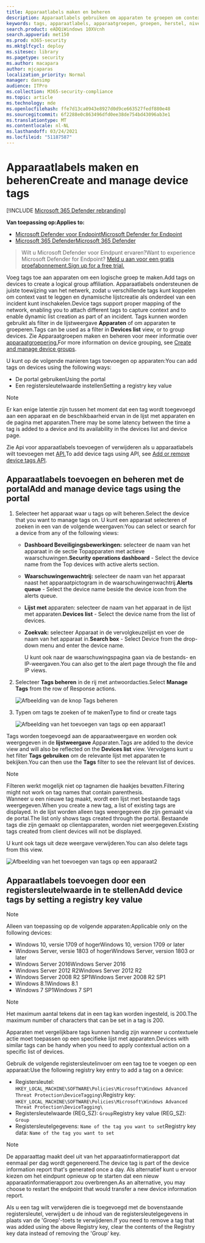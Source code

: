 ```yaml
---
title: Apparaatlabels maken en beheren
description: Apparaatlabels gebruiken om apparaten te groepen om context vast te leggen en het maken van dynamische lijst in te stellen als onderdeel van een incident
keywords: tags, apparaatlabels, apparaatgroepen, groepen, herstel, niveau, regels, aadgroep, rol, toewijzen, rang
search.product: eADQiWindows 10XVcnh
search.appverid: met150
ms.prod: m365-security
ms.mktglfcycl: deploy
ms.sitesec: library
ms.pagetype: security
ms.author: macapara
author: mjcaparas
localization_priority: Normal
manager: dansimp
audience: ITPro
ms.collection: M365-security-compliance
ms.topic: article
ms.technology: mde
ms.openlocfilehash: ffe7d13ca0943e8927d0d9ce663527fedf880e48
ms.sourcegitcommit: 6f2288e0c863496dfd0ee38de754bd43096ab3e1
ms.translationtype: MT
ms.contentlocale: nl-NL
ms.lasthandoff: 03/24/2021
ms.locfileid: "51187587"
---
```

# <a name="create-and-manage-device-tags"></a><span data-ttu-id="8d13f-104">Apparaatlabels maken en beheren</span><span class="sxs-lookup"><span data-stu-id="8d13f-104">Create and manage device tags</span></span>

[!INCLUDE [Microsoft 365 Defender rebranding](../../includes/microsoft-defender.md)]

<span data-ttu-id="8d13f-105">**Van toepassing op:**</span><span class="sxs-lookup"><span data-stu-id="8d13f-105">**Applies to:**</span></span>
- [<span data-ttu-id="8d13f-106">Microsoft Defender voor Endpoint</span><span class="sxs-lookup"><span data-stu-id="8d13f-106">Microsoft Defender for Endpoint</span></span>](https://go.microsoft.com/fwlink/p/?linkid=2154037)
- [<span data-ttu-id="8d13f-107">Microsoft 365 Defender</span><span class="sxs-lookup"><span data-stu-id="8d13f-107">Microsoft 365 Defender</span></span>](https://go.microsoft.com/fwlink/?linkid=2118804)

> <span data-ttu-id="8d13f-108">Wilt u Microsoft Defender voor Eindpunt ervaren?</span><span class="sxs-lookup"><span data-stu-id="8d13f-108">Want to experience Microsoft Defender for Endpoint?</span></span> [<span data-ttu-id="8d13f-109">Meld u aan voor een gratis proefabonnement.</span><span class="sxs-lookup"><span data-stu-id="8d13f-109">Sign up for a free trial.</span></span>](https://www.microsoft.com/microsoft-365/windows/microsoft-defender-atp?ocid=docs-wdatp-exposedapis-abovefoldlink)

<span data-ttu-id="8d13f-110">Voeg tags toe aan apparaten om een logische groep te maken.</span><span class="sxs-lookup"><span data-stu-id="8d13f-110">Add tags on devices to create a logical group affiliation.</span></span> <span data-ttu-id="8d13f-111">Apparaatlabels ondersteunen de juiste toewijzing van het netwerk, zodat u verschillende tags kunt koppelen om context vast te leggen en dynamische lijstcreatie als onderdeel van een incident kunt inschakelen.</span><span class="sxs-lookup"><span data-stu-id="8d13f-111">Device tags support proper mapping of the network, enabling you to attach different tags to capture context and to enable dynamic list creation as part of an incident.</span></span> <span data-ttu-id="8d13f-112">Tags kunnen worden gebruikt als filter in de lijstweergave **Apparaten** of om apparaten te groeperen.</span><span class="sxs-lookup"><span data-stu-id="8d13f-112">Tags can be used as a filter in **Devices list** view, or to group devices.</span></span> <span data-ttu-id="8d13f-113">Zie Apparaatgroepen maken en beheren voor meer informatie over [apparaatgroepering.](machine-groups.md)</span><span class="sxs-lookup"><span data-stu-id="8d13f-113">For more information on device grouping, see [Create and manage device groups](machine-groups.md).</span></span>

<span data-ttu-id="8d13f-114">U kunt op de volgende manieren tags toevoegen op apparaten:</span><span class="sxs-lookup"><span data-stu-id="8d13f-114">You can add tags on devices using the following ways:</span></span>

- <span data-ttu-id="8d13f-115">De portal gebruiken</span><span class="sxs-lookup"><span data-stu-id="8d13f-115">Using the portal</span></span>
- <span data-ttu-id="8d13f-116">Een registersleutelwaarde instellen</span><span class="sxs-lookup"><span data-stu-id="8d13f-116">Setting a registry key value</span></span>

> [!NOTE]
> <span data-ttu-id="8d13f-117">Er kan enige latentie zijn tussen het moment dat een tag wordt toegevoegd aan een apparaat en de beschikbaarheid ervan in de lijst met apparaten en de pagina met apparaten.</span><span class="sxs-lookup"><span data-stu-id="8d13f-117">There may be some latency between the time a tag is added to a device and its availability in the devices list and device page.</span></span>  

<span data-ttu-id="8d13f-118">Zie Api voor apparaatlabels toevoegen of verwijderen als u apparaatlabels wilt toevoegen met [API.](add-or-remove-machine-tags.md)</span><span class="sxs-lookup"><span data-stu-id="8d13f-118">To add device tags using API, see [Add or remove device tags API](add-or-remove-machine-tags.md).</span></span>

## <a name="add-and-manage-device-tags-using-the-portal"></a><span data-ttu-id="8d13f-119">Apparaatlabels toevoegen en beheren met de portal</span><span class="sxs-lookup"><span data-stu-id="8d13f-119">Add and manage device tags using the portal</span></span>

1. <span data-ttu-id="8d13f-120">Selecteer het apparaat waar u tags op wilt beheren.</span><span class="sxs-lookup"><span data-stu-id="8d13f-120">Select the device that you want to manage tags on.</span></span> <span data-ttu-id="8d13f-121">U kunt een apparaat selecteren of zoeken in een van de volgende weergaven:</span><span class="sxs-lookup"><span data-stu-id="8d13f-121">You can select or search for a device from any of the following views:</span></span>

   - <span data-ttu-id="8d13f-122">**Dashboard Beveiligingsbewerkingen:** selecteer de naam van het apparaat in de sectie Topapparaten met actieve waarschuwingen.</span><span class="sxs-lookup"><span data-stu-id="8d13f-122">**Security operations dashboard** - Select the device name from the Top devices with active alerts section.</span></span>
   - <span data-ttu-id="8d13f-123">**Waarschuwingenwachtrij:** selecteer de naam van het apparaat naast het apparaatpictogram in de waarschuwingenwachtrij.</span><span class="sxs-lookup"><span data-stu-id="8d13f-123">**Alerts queue** - Select the device name beside the device icon from the alerts queue.</span></span>
   - <span data-ttu-id="8d13f-124">**Lijst met** apparaten: selecteer de naam van het apparaat in de lijst met apparaten.</span><span class="sxs-lookup"><span data-stu-id="8d13f-124">**Devices list** - Select the device name from the list of devices.</span></span>
   - <span data-ttu-id="8d13f-125">**Zoekvak:** selecteer Apparaat in de vervolgkeuzelijst en voer de naam van het apparaat in.</span><span class="sxs-lookup"><span data-stu-id="8d13f-125">**Search box** - Select Device from the drop-down menu and enter the device name.</span></span>

     <span data-ttu-id="8d13f-126">U kunt ook naar de waarschuwingspagina gaan via de bestands- en IP-weergaven.</span><span class="sxs-lookup"><span data-stu-id="8d13f-126">You can also get to the alert page through the file and IP views.</span></span>

2. <span data-ttu-id="8d13f-127">Selecteer **Tags beheren** in de rij met antwoordacties.</span><span class="sxs-lookup"><span data-stu-id="8d13f-127">Select **Manage Tags** from the row of Response actions.</span></span>

    ![Afbeelding van de knop Tags beheren](images/manage-tags.png)

3. <span data-ttu-id="8d13f-129">Typen om tags te zoeken of te maken</span><span class="sxs-lookup"><span data-stu-id="8d13f-129">Type to find or create tags</span></span>

    ![Afbeelding van het toevoegen van tags op een apparaat1](images/new-tags.png)

<span data-ttu-id="8d13f-131">Tags worden toegevoegd aan de apparaatweergave en worden ook weergegeven in de **lijstweergave** Apparaten.</span><span class="sxs-lookup"><span data-stu-id="8d13f-131">Tags are added to the device view and will also be reflected on the **Devices list** view.</span></span> <span data-ttu-id="8d13f-132">Vervolgens kunt u het filter **Tags gebruiken** om de relevante lijst met apparaten te bekijken.</span><span class="sxs-lookup"><span data-stu-id="8d13f-132">You can then use the **Tags** filter to see the relevant list of devices.</span></span>

>[!NOTE]
> <span data-ttu-id="8d13f-133">Filteren werkt mogelijk niet op tagnamen die haakjes bevatten.</span><span class="sxs-lookup"><span data-stu-id="8d13f-133">Filtering might not work on tag names that contain parenthesis.</span></span><br>
> <span data-ttu-id="8d13f-134">Wanneer u een nieuwe tag maakt, wordt een lijst met bestaande tags weergegeven.</span><span class="sxs-lookup"><span data-stu-id="8d13f-134">When you create a new tag, a list of existing tags are displayed.</span></span> <span data-ttu-id="8d13f-135">In de lijst worden alleen tags weergegeven die zijn gemaakt via de portal.</span><span class="sxs-lookup"><span data-stu-id="8d13f-135">The list only shows tags created through the portal.</span></span> <span data-ttu-id="8d13f-136">Bestaande tags die zijn gemaakt op clientapparaten, worden niet weergegeven.</span><span class="sxs-lookup"><span data-stu-id="8d13f-136">Existing tags created from client devices will not be displayed.</span></span>

<span data-ttu-id="8d13f-137">U kunt ook tags uit deze weergave verwijderen.</span><span class="sxs-lookup"><span data-stu-id="8d13f-137">You can also delete tags from this view.</span></span>

![Afbeelding van het toevoegen van tags op een apparaat2](images/more-manage-tags.png)

## <a name="add-device-tags-by-setting-a-registry-key-value"></a><span data-ttu-id="8d13f-139">Apparaatlabels toevoegen door een registersleutelwaarde in te stellen</span><span class="sxs-lookup"><span data-stu-id="8d13f-139">Add device tags by setting a registry key value</span></span>

>[!NOTE]
> <span data-ttu-id="8d13f-140">Alleen van toepassing op de volgende apparaten:</span><span class="sxs-lookup"><span data-stu-id="8d13f-140">Applicable only on the following devices:</span></span>
>- <span data-ttu-id="8d13f-141">Windows 10, versie 1709 of hoger</span><span class="sxs-lookup"><span data-stu-id="8d13f-141">Windows 10, version 1709 or later</span></span>
>- <span data-ttu-id="8d13f-142">Windows Server, versie 1803 of hoger</span><span class="sxs-lookup"><span data-stu-id="8d13f-142">Windows Server, version 1803 or later</span></span>
>- <span data-ttu-id="8d13f-143">Windows Server 2016</span><span class="sxs-lookup"><span data-stu-id="8d13f-143">Windows Server 2016</span></span>
>- <span data-ttu-id="8d13f-144">Windows Server 2012 R2</span><span class="sxs-lookup"><span data-stu-id="8d13f-144">Windows Server 2012 R2</span></span>
>- <span data-ttu-id="8d13f-145">Windows Server 2008 R2 SP1</span><span class="sxs-lookup"><span data-stu-id="8d13f-145">Windows Server 2008 R2 SP1</span></span>
>- <span data-ttu-id="8d13f-146">Windows 8.1</span><span class="sxs-lookup"><span data-stu-id="8d13f-146">Windows 8.1</span></span>
>- <span data-ttu-id="8d13f-147">Windows 7 SP1</span><span class="sxs-lookup"><span data-stu-id="8d13f-147">Windows 7 SP1</span></span>

> [!NOTE] 
> <span data-ttu-id="8d13f-148">Het maximum aantal tekens dat in een tag kan worden ingesteld, is 200.</span><span class="sxs-lookup"><span data-stu-id="8d13f-148">The maximum number of characters that can be set in a tag is 200.</span></span>

<span data-ttu-id="8d13f-149">Apparaten met vergelijkbare tags kunnen handig zijn wanneer u contextuele actie moet toepassen op een specifieke lijst met apparaten.</span><span class="sxs-lookup"><span data-stu-id="8d13f-149">Devices with similar tags can be handy when you need to apply contextual action on a specific list of devices.</span></span>

<span data-ttu-id="8d13f-150">Gebruik de volgende registersleutelinvoer om een tag toe te voegen op een apparaat:</span><span class="sxs-lookup"><span data-stu-id="8d13f-150">Use the following registry key entry to add a tag on a device:</span></span>

- <span data-ttu-id="8d13f-151">Registersleutel: `HKEY_LOCAL_MACHINE\SOFTWARE\Policies\Microsoft\Windows Advanced Threat Protection\DeviceTagging\`</span><span class="sxs-lookup"><span data-stu-id="8d13f-151">Registry key: `HKEY_LOCAL_MACHINE\SOFTWARE\Policies\Microsoft\Windows Advanced Threat Protection\DeviceTagging\`</span></span>
- <span data-ttu-id="8d13f-152">Registersleutelwaarde (REG_SZ): `Group`</span><span class="sxs-lookup"><span data-stu-id="8d13f-152">Registry key value (REG_SZ): `Group`</span></span>
- <span data-ttu-id="8d13f-153">Registersleutelgegevens: `Name of the tag you want to set`</span><span class="sxs-lookup"><span data-stu-id="8d13f-153">Registry key data: `Name of the tag you want to set`</span></span>

>[!NOTE]
><span data-ttu-id="8d13f-154">De apparaattag maakt deel uit van het apparaatinformatierapport dat eenmaal per dag wordt gegenereerd.</span><span class="sxs-lookup"><span data-stu-id="8d13f-154">The device tag is part of the device information report that's generated once a day.</span></span> <span data-ttu-id="8d13f-155">Als alternatief kunt u ervoor kiezen om het eindpunt opnieuw op te starten dat een nieuw apparaatinformatierapport zou overbrengen.</span><span class="sxs-lookup"><span data-stu-id="8d13f-155">As an alternative, you may choose to restart the endpoint that would transfer a new device information report.</span></span>
> 
> <span data-ttu-id="8d13f-156">Als u een tag wilt verwijderen die is toegevoegd met de bovenstaande registersleutel, verwijdert u de inhoud van de registersleutelgegevens in plaats van de 'Groep'-toets te verwijderen.</span><span class="sxs-lookup"><span data-stu-id="8d13f-156">If you need to remove a tag that was added using the above Registry key, clear the contents of the Registry key data instead of removing the 'Group' key.</span></span>
